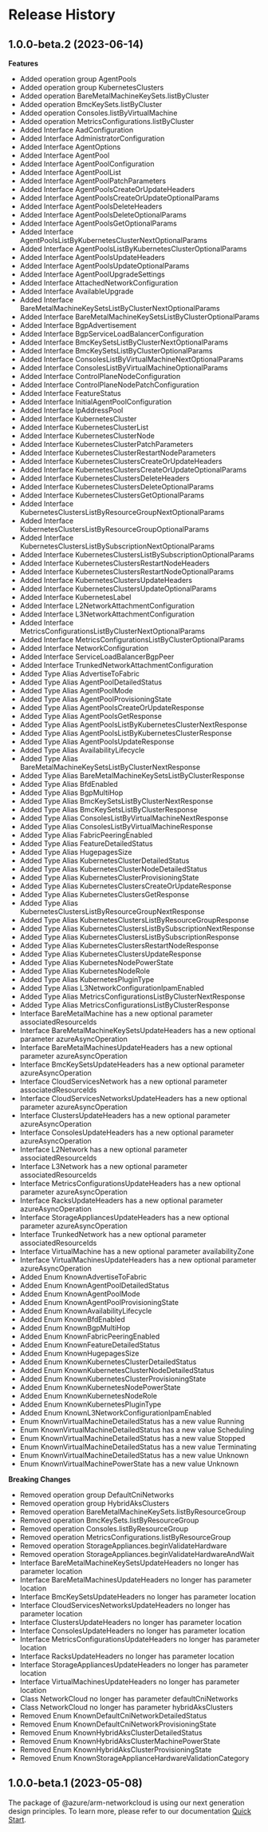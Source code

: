 # Release History
    
## 1.0.0-beta.2 (2023-06-14)
    
**Features**

  - Added operation group AgentPools
  - Added operation group KubernetesClusters
  - Added operation BareMetalMachineKeySets.listByCluster
  - Added operation BmcKeySets.listByCluster
  - Added operation Consoles.listByVirtualMachine
  - Added operation MetricsConfigurations.listByCluster
  - Added Interface AadConfiguration
  - Added Interface AdministratorConfiguration
  - Added Interface AgentOptions
  - Added Interface AgentPool
  - Added Interface AgentPoolConfiguration
  - Added Interface AgentPoolList
  - Added Interface AgentPoolPatchParameters
  - Added Interface AgentPoolsCreateOrUpdateHeaders
  - Added Interface AgentPoolsCreateOrUpdateOptionalParams
  - Added Interface AgentPoolsDeleteHeaders
  - Added Interface AgentPoolsDeleteOptionalParams
  - Added Interface AgentPoolsGetOptionalParams
  - Added Interface AgentPoolsListByKubernetesClusterNextOptionalParams
  - Added Interface AgentPoolsListByKubernetesClusterOptionalParams
  - Added Interface AgentPoolsUpdateHeaders
  - Added Interface AgentPoolsUpdateOptionalParams
  - Added Interface AgentPoolUpgradeSettings
  - Added Interface AttachedNetworkConfiguration
  - Added Interface AvailableUpgrade
  - Added Interface BareMetalMachineKeySetsListByClusterNextOptionalParams
  - Added Interface BareMetalMachineKeySetsListByClusterOptionalParams
  - Added Interface BgpAdvertisement
  - Added Interface BgpServiceLoadBalancerConfiguration
  - Added Interface BmcKeySetsListByClusterNextOptionalParams
  - Added Interface BmcKeySetsListByClusterOptionalParams
  - Added Interface ConsolesListByVirtualMachineNextOptionalParams
  - Added Interface ConsolesListByVirtualMachineOptionalParams
  - Added Interface ControlPlaneNodeConfiguration
  - Added Interface ControlPlaneNodePatchConfiguration
  - Added Interface FeatureStatus
  - Added Interface InitialAgentPoolConfiguration
  - Added Interface IpAddressPool
  - Added Interface KubernetesCluster
  - Added Interface KubernetesClusterList
  - Added Interface KubernetesClusterNode
  - Added Interface KubernetesClusterPatchParameters
  - Added Interface KubernetesClusterRestartNodeParameters
  - Added Interface KubernetesClustersCreateOrUpdateHeaders
  - Added Interface KubernetesClustersCreateOrUpdateOptionalParams
  - Added Interface KubernetesClustersDeleteHeaders
  - Added Interface KubernetesClustersDeleteOptionalParams
  - Added Interface KubernetesClustersGetOptionalParams
  - Added Interface KubernetesClustersListByResourceGroupNextOptionalParams
  - Added Interface KubernetesClustersListByResourceGroupOptionalParams
  - Added Interface KubernetesClustersListBySubscriptionNextOptionalParams
  - Added Interface KubernetesClustersListBySubscriptionOptionalParams
  - Added Interface KubernetesClustersRestartNodeHeaders
  - Added Interface KubernetesClustersRestartNodeOptionalParams
  - Added Interface KubernetesClustersUpdateHeaders
  - Added Interface KubernetesClustersUpdateOptionalParams
  - Added Interface KubernetesLabel
  - Added Interface L2NetworkAttachmentConfiguration
  - Added Interface L3NetworkAttachmentConfiguration
  - Added Interface MetricsConfigurationsListByClusterNextOptionalParams
  - Added Interface MetricsConfigurationsListByClusterOptionalParams
  - Added Interface NetworkConfiguration
  - Added Interface ServiceLoadBalancerBgpPeer
  - Added Interface TrunkedNetworkAttachmentConfiguration
  - Added Type Alias AdvertiseToFabric
  - Added Type Alias AgentPoolDetailedStatus
  - Added Type Alias AgentPoolMode
  - Added Type Alias AgentPoolProvisioningState
  - Added Type Alias AgentPoolsCreateOrUpdateResponse
  - Added Type Alias AgentPoolsGetResponse
  - Added Type Alias AgentPoolsListByKubernetesClusterNextResponse
  - Added Type Alias AgentPoolsListByKubernetesClusterResponse
  - Added Type Alias AgentPoolsUpdateResponse
  - Added Type Alias AvailabilityLifecycle
  - Added Type Alias BareMetalMachineKeySetsListByClusterNextResponse
  - Added Type Alias BareMetalMachineKeySetsListByClusterResponse
  - Added Type Alias BfdEnabled
  - Added Type Alias BgpMultiHop
  - Added Type Alias BmcKeySetsListByClusterNextResponse
  - Added Type Alias BmcKeySetsListByClusterResponse
  - Added Type Alias ConsolesListByVirtualMachineNextResponse
  - Added Type Alias ConsolesListByVirtualMachineResponse
  - Added Type Alias FabricPeeringEnabled
  - Added Type Alias FeatureDetailedStatus
  - Added Type Alias HugepagesSize
  - Added Type Alias KubernetesClusterDetailedStatus
  - Added Type Alias KubernetesClusterNodeDetailedStatus
  - Added Type Alias KubernetesClusterProvisioningState
  - Added Type Alias KubernetesClustersCreateOrUpdateResponse
  - Added Type Alias KubernetesClustersGetResponse
  - Added Type Alias KubernetesClustersListByResourceGroupNextResponse
  - Added Type Alias KubernetesClustersListByResourceGroupResponse
  - Added Type Alias KubernetesClustersListBySubscriptionNextResponse
  - Added Type Alias KubernetesClustersListBySubscriptionResponse
  - Added Type Alias KubernetesClustersRestartNodeResponse
  - Added Type Alias KubernetesClustersUpdateResponse
  - Added Type Alias KubernetesNodePowerState
  - Added Type Alias KubernetesNodeRole
  - Added Type Alias KubernetesPluginType
  - Added Type Alias L3NetworkConfigurationIpamEnabled
  - Added Type Alias MetricsConfigurationsListByClusterNextResponse
  - Added Type Alias MetricsConfigurationsListByClusterResponse
  - Interface BareMetalMachine has a new optional parameter associatedResourceIds
  - Interface BareMetalMachineKeySetsUpdateHeaders has a new optional parameter azureAsyncOperation
  - Interface BareMetalMachinesUpdateHeaders has a new optional parameter azureAsyncOperation
  - Interface BmcKeySetsUpdateHeaders has a new optional parameter azureAsyncOperation
  - Interface CloudServicesNetwork has a new optional parameter associatedResourceIds
  - Interface CloudServicesNetworksUpdateHeaders has a new optional parameter azureAsyncOperation
  - Interface ClustersUpdateHeaders has a new optional parameter azureAsyncOperation
  - Interface ConsolesUpdateHeaders has a new optional parameter azureAsyncOperation
  - Interface L2Network has a new optional parameter associatedResourceIds
  - Interface L3Network has a new optional parameter associatedResourceIds
  - Interface MetricsConfigurationsUpdateHeaders has a new optional parameter azureAsyncOperation
  - Interface RacksUpdateHeaders has a new optional parameter azureAsyncOperation
  - Interface StorageAppliancesUpdateHeaders has a new optional parameter azureAsyncOperation
  - Interface TrunkedNetwork has a new optional parameter associatedResourceIds
  - Interface VirtualMachine has a new optional parameter availabilityZone
  - Interface VirtualMachinesUpdateHeaders has a new optional parameter azureAsyncOperation
  - Added Enum KnownAdvertiseToFabric
  - Added Enum KnownAgentPoolDetailedStatus
  - Added Enum KnownAgentPoolMode
  - Added Enum KnownAgentPoolProvisioningState
  - Added Enum KnownAvailabilityLifecycle
  - Added Enum KnownBfdEnabled
  - Added Enum KnownBgpMultiHop
  - Added Enum KnownFabricPeeringEnabled
  - Added Enum KnownFeatureDetailedStatus
  - Added Enum KnownHugepagesSize
  - Added Enum KnownKubernetesClusterDetailedStatus
  - Added Enum KnownKubernetesClusterNodeDetailedStatus
  - Added Enum KnownKubernetesClusterProvisioningState
  - Added Enum KnownKubernetesNodePowerState
  - Added Enum KnownKubernetesNodeRole
  - Added Enum KnownKubernetesPluginType
  - Added Enum KnownL3NetworkConfigurationIpamEnabled
  - Enum KnownVirtualMachineDetailedStatus has a new value Running
  - Enum KnownVirtualMachineDetailedStatus has a new value Scheduling
  - Enum KnownVirtualMachineDetailedStatus has a new value Stopped
  - Enum KnownVirtualMachineDetailedStatus has a new value Terminating
  - Enum KnownVirtualMachineDetailedStatus has a new value Unknown
  - Enum KnownVirtualMachinePowerState has a new value Unknown

**Breaking Changes**

  - Removed operation group DefaultCniNetworks
  - Removed operation group HybridAksClusters
  - Removed operation BareMetalMachineKeySets.listByResourceGroup
  - Removed operation BmcKeySets.listByResourceGroup
  - Removed operation Consoles.listByResourceGroup
  - Removed operation MetricsConfigurations.listByResourceGroup
  - Removed operation StorageAppliances.beginValidateHardware
  - Removed operation StorageAppliances.beginValidateHardwareAndWait
  - Interface BareMetalMachineKeySetsUpdateHeaders no longer has parameter location
  - Interface BareMetalMachinesUpdateHeaders no longer has parameter location
  - Interface BmcKeySetsUpdateHeaders no longer has parameter location
  - Interface CloudServicesNetworksUpdateHeaders no longer has parameter location
  - Interface ClustersUpdateHeaders no longer has parameter location
  - Interface ConsolesUpdateHeaders no longer has parameter location
  - Interface MetricsConfigurationsUpdateHeaders no longer has parameter location
  - Interface RacksUpdateHeaders no longer has parameter location
  - Interface StorageAppliancesUpdateHeaders no longer has parameter location
  - Interface VirtualMachinesUpdateHeaders no longer has parameter location
  - Class NetworkCloud no longer has parameter defaultCniNetworks
  - Class NetworkCloud no longer has parameter hybridAksClusters
  - Removed Enum KnownDefaultCniNetworkDetailedStatus
  - Removed Enum KnownDefaultCniNetworkProvisioningState
  - Removed Enum KnownHybridAksClusterDetailedStatus
  - Removed Enum KnownHybridAksClusterMachinePowerState
  - Removed Enum KnownHybridAksClusterProvisioningState
  - Removed Enum KnownStorageApplianceHardwareValidationCategory
    
    
## 1.0.0-beta.1 (2023-05-08)

The package of @azure/arm-networkcloud is using our next generation design principles. To learn more, please refer to our documentation [Quick Start](https://aka.ms/js-track2-quickstart).
